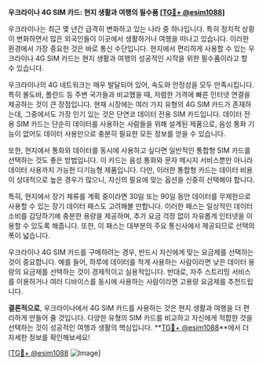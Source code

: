 **우크라이나 4G SIM 카드: 현지 생활과 여행의 필수품 [[TG💪+ @esim1088](https://t.me/s/esim1088)]**

우크라이나는 최근 몇 년간 급격히 변화하고 있는 나라 중 하나입니다. 특히 정치적 상황이 변화하면서 많은 외국인들이 이곳에서 생활하거나 여행을 떠나고 있습니다. 이러한 환경에서 가장 중요한 것은 바로 통신 수단입니다. 현지에서 편리하게 사용할 수 있는 우크라이나 4G SIM 카드는 현지 생활과 여행의 성공적인 시작을 위한 필수품이라고 할 수 있습니다.

우크라이나의 4G 네트워크는 매우 발달되어 있어, 속도와 안정성을 모두 만족시킵니다. 특히 몰도바, 폴란드 등 주변 국가들과 비교했을 때, 저렴한 가격에 빠른 인터넷 연결을 제공하는 것이 큰 장점입니다. 현재 시장에는 여러 가지 유형의 4G SIM 카드가 존재하는데, 그중에서도 가장 인기 있는 것은 단연코 데이터 전용 SIM 카드입니다. 데이터 전용 SIM 카드는 단순히 데이터를 사용하는 사람들을 위해 설계된 제품으로, 음성 통화 기능이 없어도 데이터 사용만으로 충분히 필요한 모든 정보를 얻을 수 있습니다.

또한, 현지에서 통화와 데이터를 동시에 사용하고 싶다면 일반적인 통합형 SIM 카드를 선택하는 것도 좋은 방법입니다. 이 카드는 음성 통화와 문자 메시지 서비스뿐만 아니라 데이터 사용까지 가능한 다기능형 제품입니다. 다만, 이러한 통합형 카드는 데이터 비용이 상대적으로 높은 경우가 많으니, 자신의 필요에 맞는 옵션을 신중히 선택해야 합니다.

특히, 현지에서 장기 체류를 계획 중이라면 30일 또는 90일 동안 데이터를 무제한으로 사용할 수 있는 장기 데이터 패스도 고려해볼 만합니다. 이러한 패스는 일상적인 데이터 소비를 감당하기에 충분한 용량을 제공하며, 추가 요금 걱정 없이 자유롭게 인터넷을 이용할 수 있도록 해줍니다. 또한, 이 패스는 대부분의 주요 통신사에서 제공되므로 선택의 폭이 넓습니다.

우크라이나 4G SIM 카드를 구매하려는 경우, 반드시 자신에게 맞는 요금제를 선택하는 것이 중요합니다. 예를 들어, 하루에 데이터를 적게 사용하는 사람이라면 낮은 데이터 용량의 요금제를 선택하는 것이 경제적이고 실용적입니다. 반대로, 자주 스트리밍 서비스를 이용하거나 여러 디바이스를 동시에 사용하는 사람이라면 고용량 요금제를 추천드립니다.

**결론적으로**, 우크라이나에서 4G SIM 카드를 사용하는 것은 현지 생활과 여행을 더 편리하게 만들어 줄 것입니다. 다양한 유형의 SIM 카드를 비교하고 자신에게 적합한 것을 선택하는 것이 성공적인 여행과 생활의 핵심입니다. **[TG💪+ @esim1088](https://t.me/s/esim1088)**에서 더 자세한 정보를 확인해보세요!

[[TG💪+ @esim1088](https://t.me/s/esim1088) ![Image](https://i.postimg.cc/Y0z9fWf4/image.png)]